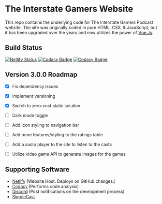 # The Interstate Gamers Website  
This repo contains the underlying code for The Interstate Gamers Podcast website. The site was originally coded in pure HTML, CSS, & JavaScript, but it has been upgraded over the years and now utilizes the power of [Vue.Js](https://vuejs.org/).

## Build Status
[![Netlify Status](https://api.netlify.com/api/v1/badges/f6b95e64-cfc4-4310-98ec-8c480461f0ff/deploy-status)](https://app.netlify.com/sites/interstategamers/deploys)
[![Codacy Badge](https://app.codacy.com/project/badge/Grade/f1bea37b4abc4c33aab020818513e8b6)](https://www.codacy.com/gh/kdevcse/interstategamers/dashboard?utm_source=github.com&amp;utm_medium=referral&amp;utm_content=kdevcse/interstategamers&amp;utm_campaign=Badge_Grade)
[![Codacy Badge](https://app.codacy.com/project/badge/Coverage/f1bea37b4abc4c33aab020818513e8b6)](https://www.codacy.com/gh/kdevcse/interstategamers/dashboard?utm_source=github.com&utm_medium=referral&utm_content=kdevcse/interstategamers&utm_campaign=Badge_Coverage)

## Version 3.0.0 Roadmap
- [x] Fix dependency issues
- [x] Implement versioning
- [x] Switch to zero-cost static solution
- [ ] Dark mode toggle
- [ ] Add icon styling to navigation bar
- [ ] Add more features/styling to the ratings table
- [ ] Add a audio player to the site to listen to the casts
- [ ] Utilize video game API to generate images for the games


## Supporting Software
- [Netlify](https://www.netlify.com) (Website Host. Deploys on GitHub changes.)
- [Codacy](https://app.codacy.com/) (Performs code analysis)
- [Discord](https://discordapp.com/) (Post notifications on the development process)
- [SimpleCast](https://simplecast.com)

